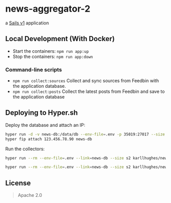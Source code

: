 # news-aggregator-2

a [Sails v1](https://sailsjs.com) application


## Local Development (With Docker)

- Start the containers: `npm run app:up`
- Stop the containers: `npm run app:down`


### Command-line scripts

- `npm run collect:sources` Collect and sync sources from Feedbin with the application database.
- `npm run collect:posts` Collect the latest posts from Feedbin and save to the application database


## Deploying to Hyper.sh

Deploy the database and attach an IP: 

```bash
hyper run -d -v news-db:/data/db --env-file=.env -p 35019:27017 --size s2 --name news-db mongo:3.2-jessie
hyper fip attach 123.456.78.90 news-db
```

Run the collectors:

```bash
hyper run --rm --env-file=.env --link=news-db --size s2 karllhughes/news node node_modules/.bin/sails run collect-sources

hyper run --rm --env-file=.env --link=news-db --size s2 karllhughes/news node node_modules/.bin/sails run collect-posts
```


## License

> Apache 2.0
